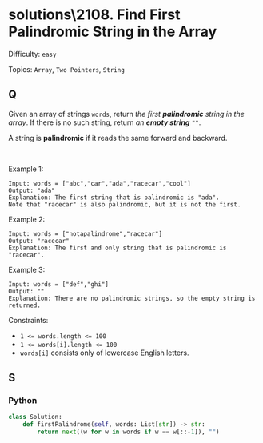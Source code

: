 # solutions\2108. Find First Palindromic String in the Array

Difficulty: `easy`

Topics: `Array`, `Two Pointers`, `String`

## Q

Given an array of strings `words`, return _the first **palindromic** string in the array_. If there is no such string, return _an **empty string**_ `""`.

A string is **palindromic** if it reads the same forward and backward.

<br>

Example 1:

```
Input: words = ["abc","car","ada","racecar","cool"]
Output: "ada"
Explanation: The first string that is palindromic is "ada".
Note that "racecar" is also palindromic, but it is not the first.
```

Example 2:

```
Input: words = ["notapalindrome","racecar"]
Output: "racecar"
Explanation: The first and only string that is palindromic is "racecar".
```

Example 3:

```
Input: words = ["def","ghi"]
Output: ""
Explanation: There are no palindromic strings, so the empty string is returned.
```

Constraints:

- `1 <= words.length <= 100`
- `1 <= words[i].length <= 100`
- `words[i]` consists only of lowercase English letters.

## S

### Python

```python
class Solution:
    def firstPalindrome(self, words: List[str]) -> str:
        return next((w for w in words if w == w[::-1]), "")
```

